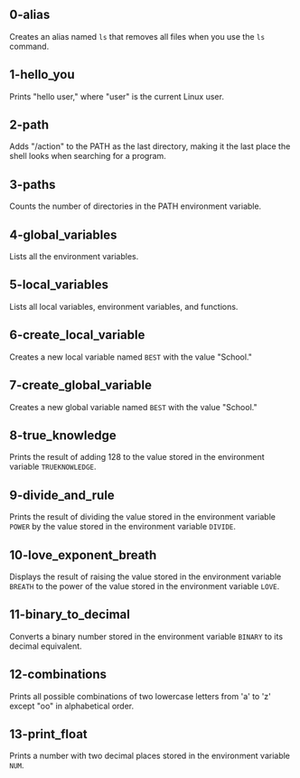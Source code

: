 ## 0-alias

Creates an alias named `ls` that removes all files when you use the `ls` command.

## 1-hello_you

Prints "hello user," where "user" is the current Linux user.

## 2-path

Adds "/action" to the PATH as the last directory, making it the last place the shell looks when searching for a program.

## 3-paths

Counts the number of directories in the PATH environment variable.

## 4-global_variables

Lists all the environment variables.

## 5-local_variables

Lists all local variables, environment variables, and functions.

## 6-create_local_variable

Creates a new local variable named `BEST` with the value "School."

## 7-create_global_variable

Creates a new global variable named `BEST` with the value "School."

## 8-true_knowledge

Prints the result of adding 128 to the value stored in the environment variable `TRUEKNOWLEDGE`.

## 9-divide_and_rule

Prints the result of dividing the value stored in the environment variable `POWER` by the value stored in the environment variable `DIVIDE`.

## 10-love_exponent_breath

Displays the result of raising the value stored in the environment variable `BREATH` to the power of the value stored in the environment variable `LOVE`.

## 11-binary_to_decimal

Converts a binary number stored in the environment variable `BINARY` to its decimal equivalent.

## 12-combinations

Prints all possible combinations of two lowercase letters from 'a' to 'z' except "oo" in alphabetical order.

## 13-print_float

Prints a number with two decimal places stored in the environment variable `NUM`.
